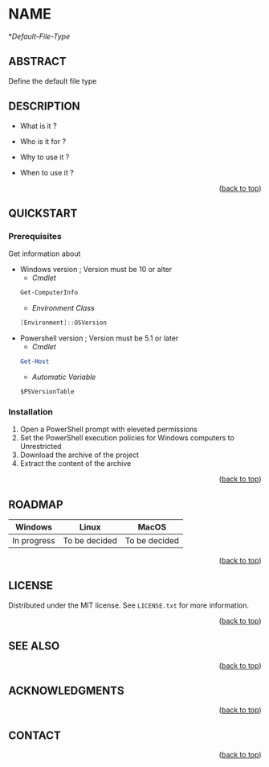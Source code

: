 <!-- Back to top link -->
<a name="readme-top"></a>

<!-- NAME -->
# NAME
**Default-File-Type* 

<!-- ABSTRACT -->
## ABSTRACT 
Define the default file type

<!-- ABOUT THE PROJECT -->
## DESCRIPTION

* What is it ?
     
    
* Who is it for ?
 
    
 * Why to use it ? 
     
    
 * When to use it ?
    
 <p align="right">(<a href="#readme-top">back to top</a>)</p>
 
<!-- Getting Started -->
## QUICKSTART

### Prerequisites
Get information about
* Windows version ; Version must be 10 or alter
    * _Cmdlet_
    ```powershell
    Get-ComputerInfo
    ```
    * _Environment Class_
    ```powershell
    [Environment]::OSVersion
    ```
* Powershell version ; Version must be 5.1 or later
    * _Cmdlet_
    ```powershell
    Get-Host
    ```
    * _Automatic Variable_
    ```powershll
    $PSVersionTable
    ```
### Installation

1. Open a PowerShell prompt with eleveted permissions
2. Set the PowerShell execution policies for Windows computers to Unrestricted
3. Download the archive of the project
4. Extract the content of the archive


 <p align="right">(<a href="#readme-top">back to top</a>)</p>

<!-- ROADMAP -->
## ROADMAP

| Windows | Linux | MacOS|
| :----: | :---: | :--: |
| In progress | To be decided | To be decided |

 
   

<p align="right">(<a href="#readme-top">back to top</a>)</p>


<!-- LICENSE -->
## LICENSE

Distributed under the MIT license. See `LICENSE.txt` for more information.

<p align="right">(<a href="#readme-top">back to top</a>)</p>

<!-- ACKNOWLEDGMENTS -->
## SEE ALSO
 

<p align="right">(<a href="#readme-top">back to top</a>)</p>

<!-- ACKNOWLEDGMENTS -->
## ACKNOWLEDGMENTS
 

<p align="right">(<a href="#readme-top">back to top</a>)</p>

<!-- CONTACT -->
## CONTACT

 
<p align="right">(<a href="#readme-top">back to top</a>)</p>
